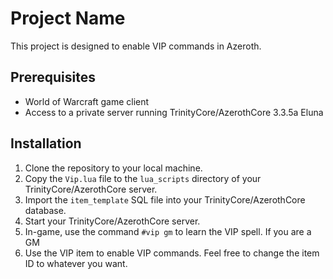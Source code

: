 # Project Name

This project is designed to enable VIP commands in Azeroth.

## Prerequisites

- World of Warcraft game client
- Access to a private server running TrinityCore/AzerothCore 3.3.5a Eluna

## Installation

1. Clone the repository to your local machine.
2. Copy the `Vip.lua` file to the `lua_scripts` directory of your TrinityCore/AzerothCore server.
3. Import the `item_template` SQL file into your TrinityCore/AzerothCore database.
4. Start your TrinityCore/AzerothCore server.
5. In-game, use the command `#vip gm` to learn the VIP spell. If you are a GM
6. Use the VIP item to enable VIP commands. Feel free to change the item ID to whatever you want.
